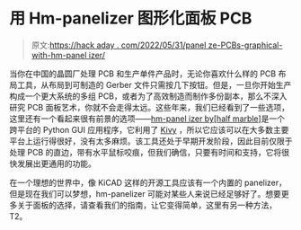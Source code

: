 # 用 Hm-panelizer 图形化面板 PCB

> 原文:[https://hack aday . com/2022/05/31/panel ze-PCBs-graphical-with-hm-panel izer/](https://hackaday.com/2022/05/31/panelize-pcbs-graphically-with-hm-panelizer/)

当你在中国的晶圆厂处理 PCB 和生产单件产品时，无论你喜欢什么样的 PCB 布局工具，从布局到可制造的 Gerber 文件只需按几下按钮。但是，一旦你开始生产构成一个更大系统的多组 PCB，或者为了高效制造而制作多份副本，那么不深入研究 PCB 面板艺术，你就不会走得太远。这些年来，我们已经看到了一些选项，这里还有一个看起来很有前景的选项——[hm-panel izer by[half marble]](https://github.com/halfmarble/hm-panelizer)是一个跨平台的 Python GUI 应用程序，它利用了 [Kivy](https://kivy.org/#home) ，所以它应该可以在大多数主要平台上运行得很好，没有太多麻烦。该工具还处于早期开发阶段，因此目前仅限于处理 PCB 的直边，带有水平鼠标咬痕，但我们确信，只要有时间和支持，它将很快发展出更通用的功能。

在一个理想的世界中，像 KiCAD 这样的开源工具应该有一个内置的 panelizer，但是现在我们可以梦想，hm-panelizer 可能对某些人来说已经足够好了。想要更多关于面板的选择，请查看我们的指南，让它变得简单，这里有另一种方法，T2。
